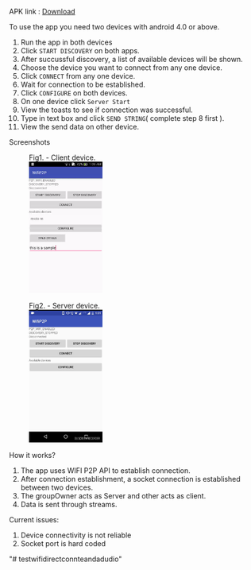 APK link :
<a href ="https://drive.google.com/file/d/1Mmm8ttnb_I-8mKAkl7i6wL6YpvsYei-p/view?usp=sharing">Download</a>

To use the app you need two devices with android 4.0 or above.
1. Run the app in both devices
2. Click `START DISCOVERY` on both apps.
3. After succussful discovery, a list of available devices will be shown.
4. Choose the device you want to connect from any one device.
5. Click `CONNECT` from any one device.
6. Wait for connection to be established.
7. Click `CONFIGURE` on both devices.
8. On one device click `Server Start`
9. View the toasts to see if connection was successful.
10. Type in text box and click `SEND STRING`( complete step 8 first ).
11. View the send data on other device.

Screenshots
<figure>
    <figcaption>Fig1. - Client device.</figcaption>
    <img src="screenShots/asus.gif" width =35%>
</figure> <figure>
    <figcaption>Fig2. - Server device.</figcaption>
    <img src="screenShots/moto.gif" width =35%>
</figure>


How it works?
1. The app uses WIFI P2P API to establish connection.
2. After connection establishment, a socket connection is established between two devices.
3. The groupOwner acts as Server and other acts as client.
4. Data is sent through streams. 

Current issues:
1. Device connectivity is not reliable
2. Socket port is hard coded

"# testwifidirectconnteandadudio" 
